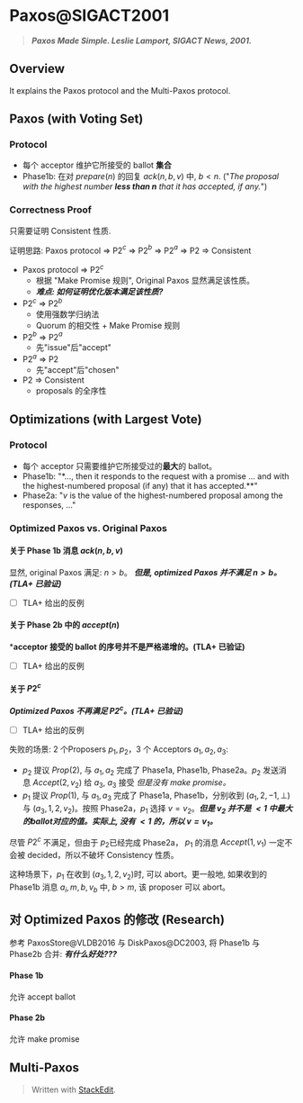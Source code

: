 ﻿# Paxos@SIGACT2001

> ***Paxos Made Simple. Leslie Lamport, SIGACT News, 2001.***

## Overview
It explains the Paxos protocol and the Multi-Paxos protocol.

## Paxos (with Voting Set)

### Protocol
- 每个 acceptor 维护它所接受的 ballot **集合**
- Phase1b: 在对 $prepare(n)$ 的回复 $ack(n, b, v)$ 中, $b < n$. ("*The proposal with the highest number ***less than $n$*** that it has accepted, if any.*")

### Correctness Proof
只需要证明 Consistent 性质.

证明思路: Paxos protocol => P2$^{c}$ => P2$^{b}$ => P2$^{a}$ => P2 => Consistent

- Paxos protocol => P2$^{c}$
	- 根据 "Make Promise 规则", Original Paxos 显然满足该性质。
	- ***难点: 如何证明优化版本满足该性质?***
- P2$^{c}$ => P2$^{b}$
	- 使用强数学归纳法
	- Quorum 的相交性 + Make Promise 规则
- P2$^{b}$ => P2$^{a}$
	- 先"issue"后"accept"
- P2$^{a}$ => P2
	- 先"accept"后"chosen"
- P2 => Consistent
	- proposals 的全序性

## Optimizations (with Largest Vote)
### Protocol
- 每个 acceptor 只需要维护它所接受过的**最大**的 ballot。
- Phase1b: "*$...$, then it responds to the request with a promise $...$ and with the highest-numbered proposal (if any) that it has accepted.**"
- Phase2a: "$v$ is the value of the highest-numbered proposal among the responses, $...$"

### Optimized Paxos vs. Original Paxos
#### 关于 Phase 1b 消息 $ack(n, b, v)$
显然, original Paxos 满足: $n > b$。
***但是, optimized Paxos 并不满足 $n > b$。(TLA+ 已验证)***
- [ ] TLA+ 给出的反例

#### 关于 Phase 2b 中的 $accept(n)$
***acceptor 接受的 ballot 的序号并不是严格递增的。(TLA+ 已验证)**
- [ ] TLA+ 给出的反例

#### 关于 $P2^{c}$
***Optimized Paxos 不再满足 $P2^{c}$。(TLA+ 已验证)***

- [ ] TLA+ 给出的反例

失败的场景:
2 个Proposers $p_1, p_2$，3 个 Acceptors $a_1, a_2, a_3$:
- $p_2$ 提议 $Prop(2)$, 与 $a_1, a_2$ 完成了 Phase1a, Phase1b, Phase2a。$p_2$ 发送消息 $Accept(2, v_2)$ 给 $a_3$, $a_3$ 接受 *但是没有 make promise。*
- $p_1$ 提议 $Prop(1)$, 与 $a_1, a_3$ 完成了 Phase1a, Phase1b，分别收到 $(a_1, 2, -1, \bot)$ 与 $(a_3, 1, 2, v_2)$。按照 Phase2a，$p_1$ 选择 $v = v_2$。***但是 $v_2$ 并不是 $<1$ 中最大的ballot对应的值。实际上, 没有 $<1$ 的，所以 $v = v_1$。***

尽管 $P2^{c}$ 不满足，但由于 $p_2$已经完成 Phase2a， $p_1$ 的消息 $Accept(1, v_1)$ 一定不会被 decided，所以不破坏 Consistency 性质。

这种场景下，$p_1$ 在收到 $(a_3, 1, 2, v_2)$时, 可以 abort。更一般地, 如果收到的 Phase1b 消息 $a_i, m, b, v_b$ 中, $b > m$, 该 proposer 可以 abort。

## 对 Optimized Paxos 的修改 (Research)
参考 PaxosStore@VLDB2016 与 DiskPaxos@DC2003, 将 Phase1b 与 Phase2b 合并:
***有什么好处???***
#### Phase 1b
允许 accept ballot
#### Phase 2b
允许 make promise

## Multi-Paxos


> Written with [StackEdit](https://stackedit.io/).
